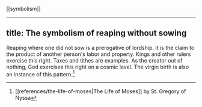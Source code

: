 [[symbolism]]

---
title: The symbolism of reaping without sowing
---

Reaping where one did not sow is a prerogative of lordship. It is the claim to the product of another person's labor and property. Kings and other rulers exercise this right. Taxes and tithes are examples. As the creator out of nothing, God exercises this right on a cosmic level. The virgin birth is also an instance of this pattern.[^1]

[^1]: [[references/the-life-of-moses|The Life of Moses]] by St. Gregory of Nyssa
